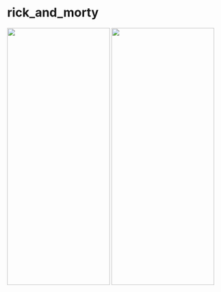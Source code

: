 # rick_and_morty


<img src="https://github.com/user-attachments/assets/0d5cf5c2-d446-4ce5-b41e-4a13436d07af" width="240" height="600">
<img src="https://github.com/user-attachments/assets/e765e628-be10-4461-8c20-80bac8ec87c4" width="240" height="600">
